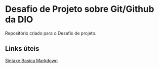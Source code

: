 # Desafio de Projeto sobre Git/Github da DIO
Repositório criado para o Desafio de projeto.

## Links úteis
[Sintaxe Basica Markdown](https://www.markdownguide.org/basic-syntax/)

